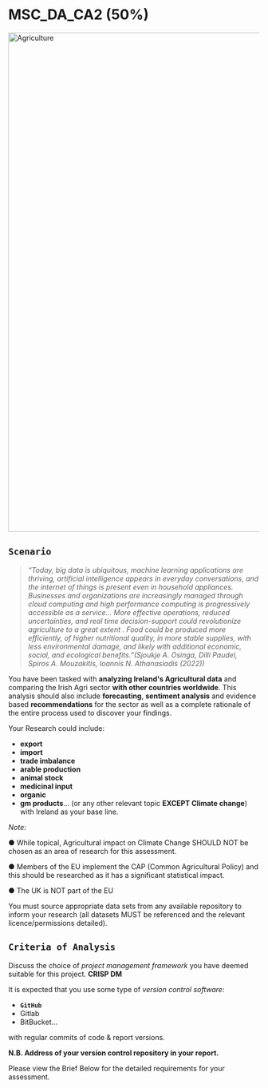 # MSC_DA_CA2 (50%)

<img src="https://external-content.duckduckgo.com/iu/?u=https%3A%2F%2Ftse1.mm.bing.net%2Fth%3Fid%3DOIP.zt9ieQOr4CeX2_GxkB3HAAHaEK%26pid%3DApi&f=1&ipt=47df725884420645f938b5502567e2aa12d353b34a1cdc1da576375b75b270f2&ipo=images" alt="Agriculture" width = "1500" height = "1000">

## **`Scenario`**

> *“Today, big data is ubiquitous, machine learning applications are thriving, artificial intelligence appears in everyday conversations, and the internet of things is present even in household appliances. Businesses and organizations are increasingly managed through cloud computing and high performance computing is progressively accessible as a service… More effective operations, reduced uncertainties, and real time decision-support could revolutionize agriculture to a great extent . Food could be produced more efficiently, of higher nutritional quality, in more stable supplies, with less environmental damage, and likely with additional economic, social, and ecological benefits.”(Sjoukje A. Osinga, Dilli Paudel, Spiros A. Mouzakitis, Ioannis N. Athanasiadis (2022))*


You have been tasked with **analyzing Ireland's Agricultural data** and comparing the Irish Agri sector **with other countries worldwide**. 
This analysis should also include **forecasting**, **sentiment analysis** and evidence based **recommendations** for the sector as well as a complete rationale of the entire process used to discover your findings. 

Your Research could include:
- **export**
- **import** 
- **trade imbalance**
- **arable production**
- **animal stock**
- **medicinal input**
- **organic**
- **gm products**... (or any other relevant topic **EXCEPT Climate change**) with Ireland as your base line.

*Note:*

●       While topical, Agricultural impact on Climate Change SHOULD NOT be chosen as an area of research for this assessment.

●       Members of the EU implement the CAP (Common Agricultural Policy) and this should be researched as it has a significant statistical impact.

●       The UK is NOT part of the EU

You must source appropriate data sets from any available repository to inform your research (all datasets MUST be referenced and the relevant licence/permissions detailed).


## `Criteria of Analysis`

Discuss the choice of *project management framework* you have deemed suitable for this project.
**CRISP DM**

It is expected that you use some type of *version control software*: 
- **`GitHub`**
- Gitlab
- BitBucket...<br>

with regular commits of code & report versions. 

**N.B. Address of your version control repository in your report.**

Please view the Brief Below for the detailed requirements for your assessment.
